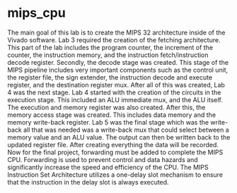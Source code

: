 # mips_cpu
The main goal of this lab is to create the MIPS 32 architecture inside of the Vivado software. Lab 3 required the creation of the fetching architecture. This part of the lab includes the program counter, the increment of the counter, the instruction memory, and the instruction fetch/instruction decode register. Secondly, the decode stage was created. This stage of the MIPS pipeline includes very important components such as the control unit, the register file, the sign extender, the instruction decode and execute register, and the destination register mux. After all of this was created, Lab 4 was the next stage. 
Lab 4 started with the creation of the circuits in the execution stage. This included an ALU immediate mux, and the ALU itself. The execution and memory register was also created. After this, the memory access stage was created. This includes data memory and the memory write-back register. Lab 5 was the final stage which was the write-back all that was needed was a write-back mux that could select between a memory value and an ALU value. The output can then be written back to the updated register file. After creating everything the data will be recorded. 
Now for the final project, forwarding must be added to complete the MIPS CPU. Forwarding is used to prevent control and data hazards and significantly increase the speed and efficiency of the CPU. The MIPS Instruction Set Architecture utilizes a one-delay slot mechanism to ensure that the instruction in the delay slot is always executed.
